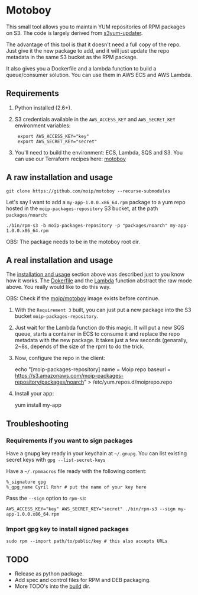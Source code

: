 # Motoboy

This small tool allows you to maintain YUM repositories of RPM packages on S3. The code is largely derived from [s3yum-updater](https://github.com/rockpack/s3yum-updater).

The advantage of this tool is that it doesn't need a full copy of the repo. Just give it the new package to add, and it will just update the repo metadata in the same S3 bucket as the RPM package. 

It also gives you a Dockerfile and a lambda function to build a queue/consumer solution. You can use them in AWS ECS and AWS Lambda.

## Requirements

1. Python installed (2.6+).

2. S3 credentials available in the `AWS_ACCESS_KEY` and `AWS_SECRET_KEY` environment variables:

        export AWS_ACCESS_KEY="key"
        export AWS_SECRET_KEY="secret"

3. You'll need to build the environment: ECS, Lambda, SQS and S3. You can use our Terraform recipes here: [motoboy](https://github.com/moip/recipes-non-pci/tree/master/terraform/aws/hybrid/services/motoboy)

## A raw installation and usage 

    git clone https://github.com/moip/motoboy --recurse-submodules

Let's say I want to add a `my-app-1.0.0.x86_64.rpm` package to a yum repo hosted in the `moip-packages-repository` S3 bucket, at the path `packages/noarch`:

    ./bin/rpm-s3 -b moip-packages-repository -p "packages/noarch" my-app-1.0.0.x86_64.rpm

OBS: The package needs to be in the motoboy root dir.

## A real installation and usage

The [installation and usage](https://github.com/moip/motoboy#installation) section above was described just to you know how it works. The [Dokerfile](https://github.com/moip/motoboy/blob/master/Dockerfile) and the [Lambda](https://github.com/moip/motoboy/tree/master/lambda) function abstract the raw mode above. You really would like to do this way.

OBS: Check if the [moip/motoboy]() image exists before continue.


1. With the `Requirement 3` built, you can just put a new package into the S3 bucket `moip-packages-repository`. 

2. Just wait for the Lambda function do this magic. It will put a new SQS queue, starts a container in ECS to consume it and replace the repo metadata with the new package. It takes just a few seconds (genarally, 2~8s, depends of the size of the rpm) to do the trick. 

3. Now, configure the repo in the client:

    echo "[moip-packages-repository]
    name = Moip repo
    baseurl = https://s3.amazonaws.com/moip-packages-repository/packages/noarch" > /etc/yum.repos.d/moiprepo.repo

4. Install your app:

    yum install my-app

## Troubleshooting

### Requirements if you want to sign packages

Have a gnupg key ready in your keychain at `~/.gnupg`. You can list existing secret keys with `gpg --list-secret-keys`

Have a `~/.rpmmacros` file ready with the following content:

    %_signature gpg
    %_gpg_name Cyril Rohr # put the name of your key here

Pass the `--sign` option to `rpm-s3`:

    AWS_ACCESS_KEY="key" AWS_SECRET_KEY="secret" ./bin/rpm-s3 --sign my-app-1.0.0.x86_64.rpm

### Import gpg key to install signed packages

    sudo rpm --import path/to/public/key # this also accepts URLs

## TODO

* Release as python package.
* Add spec and control files for RPM and DEB packaging.
* More TODO's into the [build](https://github.com/moip/motoboy/tree/master/build) dir.
